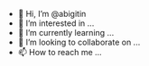- 👋 Hi, I’m @abigitin
- 👀 I’m interested in ...
- 🌱 I’m currently learning ...
- 💞️ I’m looking to collaborate on ...
- 📫 How to reach me ...

<!---
abigitin/abigitin is a ✨ special ✨ repository because its `README.md` (this file) appears on your GitHub profile.
You can click the Preview link to take a look at your changes.
--->

